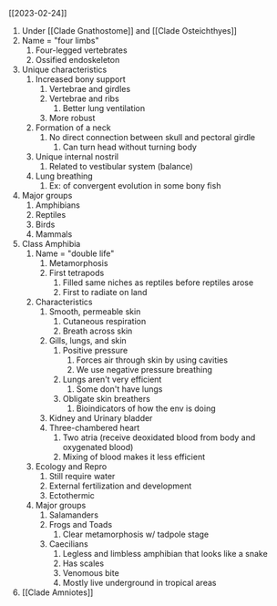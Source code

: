 [[2023-02-24]]

1. Under [[Clade Gnathostome]] and [[Clade Osteichthyes]]
2. Name = "four limbs"
	1. Four-legged vertebrates 
	2. Ossified endoskeleton
3. Unique characteristics
	1. Increased bony support
		1. Vertebrae and girdles
		2. Vertebrae and ribs
			1. Better lung ventilation
		3. More robust
	2. Formation of a neck
		1. No direct connection between skull and pectoral girdle
			1. Can turn head without turning body
	3. Unique internal nostril
		1. Related to vestibular system (balance)
	4. Lung breathing 
		1. Ex: of convergent evolution in some bony fish
4. Major groups
	1. Amphibians
	2. Reptiles
	3. Birds
	4. Mammals
5. Class Amphibia
	1. Name = "double life"
		1. Metamorphosis
		2. First tetrapods
			1. Filled same niches as reptiles before reptiles arose
			2. First to radiate on land
	2. Characteristics
		1. Smooth, permeable skin
			1. Cutaneous respiration
			2. Breath across skin
		2. Gills, lungs, and skin
			1. Positive pressure
				1. Forces air through skin by using cavities
				2. We use negative pressure breathing 
			2. Lungs aren't very efficient
				1. Some don't have lungs
			3. Obligate skin breathers
				1. Bioindicators of how the env is doing  
		3. Kidney and Urinary bladder
		4. Three-chambered heart
			1. Two atria (receive deoxidated blood from body and oxygenated blood)
			2. Mixing of blood makes it less efficient
	3. Ecology and Repro
		1. Still require water
		2. External fertilization and development
		3. Ectothermic
	4. Major groups
		1. Salamanders
		2. Frogs and Toads
			1. Clear metamorphosis w/ tadpole stage
		3. Caecilians
			1. Legless and limbless amphibian that looks like a snake
			2. Has scales 
			3. Venomous bite
			4. Mostly live underground in tropical areas
6. [[Clade Amniotes]]
